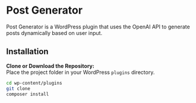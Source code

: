 # Post Generator

Post Generator is a WordPress plugin that uses the OpenAI API to generate posts dynamically based on user input.

## Installation

**Clone or Download the Repository:**  
   Place the project folder in your WordPress `plugins` directory.

   ```bash
   cd wp-content/plugins
   git clone
   composer install